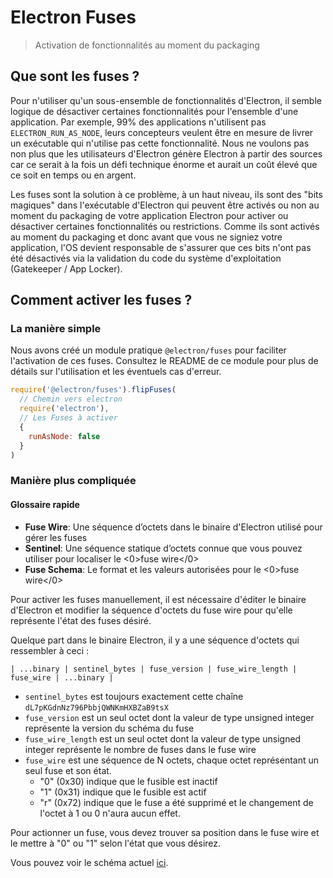 # Electron Fuses

> Activation de fonctionnalités au moment du packaging

## Que sont les fuses ?

Pour n'utiliser qu'un sous-ensemble de fonctionnalités d'Electron, il semble logique de désactiver certaines fonctionnalités pour l'ensemble d'une application.  Par exemple, 99% des applications n'utilisent pas `ELECTRON_RUN_AS_NODE`, leurs concepteurs veulent être en mesure de livrer un exécutable qui n'utilise pas cette fonctionnalité.  Nous ne voulons pas non plus que les utilisateurs d'Electron génère Electron à partir des sources car ce serait à la fois un défi technique énorme et aurait un coût élevé que ce soit en temps ou en argent.

Les fuses sont la solution à ce problème, à un haut niveau, ils sont des "bits magiques" dans l'exécutable d'Electron qui peuvent être activés ou non au moment du packaging de votre application Electron pour activer ou désactiver certaines fonctionnalités ou restrictions.  Comme ils sont activés au moment du packaging et donc avant que vous ne signiez votre application, l'OS devient responsable de s'assurer que ces bits n'ont pas été désactivés via la validation du code du système d'exploitation (Gatekeeper / App Locker).

## Comment activer les fuses ?

### La manière simple

Nous avons créé un module pratique `@electron/fuses` pour faciliter l'activation de ces fuses.  Consultez le README de ce module pour plus de détails sur l'utilisation et les éventuels cas d'erreur.

```js
require('@electron/fuses').flipFuses(
  // Chemin vers electron
  require('electron'),
  // Les Fuses à activer
  {
    runAsNode: false
  }
)
```

### Manière plus compliquée

#### Glossaire rapide

* **Fuse Wire**: Une séquence d’octets dans le binaire d'Electron utilisé pour gérer les fuses
* **Sentinel**: Une séquence statique d’octets connue que vous pouvez utiliser pour localiser le <0>fuse wire</0>
* **Fuse Schema**: Le format et les valeurs autorisées pour le <0>fuse wire</0>

Pour activer les fuses manuellement, il est nécessaire d'éditer le binaire d'Electron et modifier la séquence d'octets du fuse wire pour qu'elle représente l'état des fuses désiré.

Quelque part dans le binaire Electron, il y a une séquence d'octets qui ressembler à ceci :

```text
| ...binary | sentinel_bytes | fuse_version | fuse_wire_length | fuse_wire | ...binary |
```

* `sentinel_bytes` est toujours exactement cette chaîne `dL7pKGdnNz796PbbjQWNKmHXBZaB9tsX`
* `fuse_version` est un seul octet dont la valeur de type unsigned integer représente la version du schéma du fuse
* `fuse_wire_length` est un seul octet dont la valeur de type unsigned integer représente le nombre de fuses dans le fuse wire
* `fuse_wire` est une séquence de N octets, chaque octet représentant un seul fuse et son état.
  * "0" (0x30) indique que le fusible est inactif
  * "1" (0x31) indique que le fusible est actif
  * "r" (0x72) indique que le fuse a été supprimé et le changement de l'octet à 1 ou 0 n'aura aucun effet.

Pour actionner un fuse, vous devez trouver sa position dans le fuse wire et le mettre à "0" ou "1" selon l'état que vous désirez.

Vous pouvez voir le schéma actuel [ici](https://github.com/electron/electron/blob/main/build/fuses/fuses.json5).
